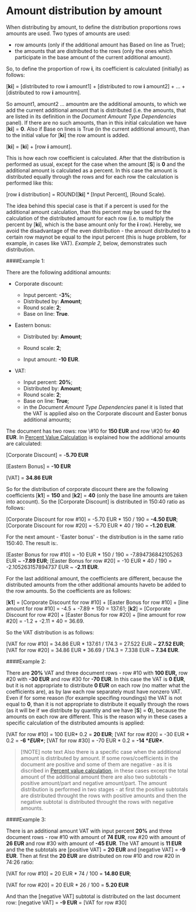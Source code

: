 # Amount distribution by amount

When distributing by amount, to define the distribution proportions rows amounts are used. Two types of amounts are used:

- row amounts (only if the additional amount has Based on line as True);
- the amounts that are distributed to the rows (only the ones which  participate in the base amount of the current additional amount).

So, to define the proportion of row **i**, its coefficient is calculated (initially) as follows:

[**ki**] = [distributed to row **i** amount1] + [distributed to row **i** amount2] + ... + [distributed to row **i** amountm].

So amount1, amount2 ... amountm are the additional amounts, to which we add the current additional amount  that is distributed (i.e. the amounts, that are listed in its definition in the *Document Amount Type Dependencies* panel). If there are no such amounts, than in this initial calculation we have [**ki**] = **0**. Also if Base on lines is True (in the current additional amount), than to the initial value for [**ki**] the row amount is added.

[**ki**] = [**ki**] + [row **i** amount].

This is how each row coefficient is calculated. After that the distribution  is performed as usual, except for the case when the amount [**S**] is **0** and the additional amount is calculated as a percent. In this case the  amount is distributed equally through the rows and for each row the  calculation is performed like this:

[row **i** distribution] = ROUND([**ki**] * [Input Percent], [Round Scale).

The idea behind this special case is that if a percent is used for the  additional amount calculation, than this percent may be used for the  calculation of the distributed amount for each row (i.e. to multiply the percent by [**ki**], which is the base amount only for the **i** row). Hereby, we avoid the disadvantage of the even distribution - the amount distributed to a certain row maynot be equal to the input percent (this is huge problem, for example, in cases like VAT). *Example 2,* below, demonstrates such distribution.

####Example 1:

There are the following additional amounts:

- Corporate discount:

  - Input percent: **-3%**;
  - Distributed by: **Amount**;
  - Round scale: **2**;
  - Base on line: **True**.

- Eastern bonus:

  - Distributed by: **Amount**;
  - Round scale: **2**;

  - Input amount: **-10 EUR**.

- VAT:

  - Input percent: **20%**;
  - Distributed by: **Amount**;
  - Round scale: **2**;
  - Base on line: **True**;
  - in the *Document Amount Type Dependencies* panel it is listed that the VAT is  applied also on the Corporate discount and Easter bonus additional amounts;

The document has two rows: row \\#10 for **150 EUR** and row \\#20 for **40 EUR**. In [Percent Value Calculation](https://docs.erp.net/tech/advanced/document-amounts/amounts-calculation/percent-calculation.html) is explained how the additional amounts are calculated:

[Corporate Discount] = -**5.70 EUR**

[Eastern Bonus] = **-10 EUR**

[VAT] = **34.86 EUR**

So for the distribution of corporate discount there are the following coefficients [**k1**] = **150** and [**k2**] = **40** (only the base line amounts are taken into account). So the [Corporate Discount] is distributed in 150:40 ratio as follows:

[Corporate Discount for row \#10] = -5.70 EUR * 150 / 190 = **-4.50 EUR**;
[Corporate Discount for row \#20] = -5.70 EUR * 40 / 190 = **-1.20 EUR**.

For the next amount - 'Easter bonus' - the distribution is in the same ratio 150:40. The result is:.

[Easter Bonus for row \#10] = -10 EUR * 150 / 190 = -7.894736842105263 EUR ~ **-7.89 EUR**;
[Easter Bonus for row \#20] = -10 EUR * 40 / 190 = -2.105263157894737 EUR ~ **-2.11 EUR**.

For the last additional amount, the coefficients are different, because the distributed amounts from the other additional amounts haveto be  added to the row amounts. So the coefficients are as follows:

[**k1**] = [Corporate Discount for row \#10] + [Easter Bonus for row \#10] + [line amount for row \#10] = -4.5 + -7.89 + 150 = 137.61;
[**k2**] = [Corporate Discount for row \#20] + [Easter Bonus for row \#20] + [line amount for row \#20] = -1.2 + -2.11 + 40 = 36.69.

So the VAT distribution is as follows:

[VAT for row \#10] = 34.86 EUR * 137.61 / 174.3 = 27.522 EUR ~ **27.52 EUR**;
[VAT for row \#20] = 34.86 EUR * 36.69 / 174.3 = 7.338 EUR ~ **7.34 EUR**.

####Example 2:

There are **20%** VAT and three document rows - row \#10 with **100 EUR,** row \#20 with **-30 EUR** and row \#30 for **-70 EUR**. In this case the VAT is **0 EUR**, but it is not appropriate to distribute **0 EUR** on each row (no matter what the coefficients are), as by law each row  separately must have nonzero VAT. Even if for some reason (for example  specifing roundings) the VAT is not equal to **0**, than it is not appropriate to distribute it equally through the rows (as it will be if we distribute by quantity and we have [**S**] = **0**), because the amounts on each row are different. This is the reason why  in these cases a specific calculation of the distributed amounts is  applied:

[VAT for row \#10] = 100 EUR* 0.2 = **20 EUR**;
[VAT for row \#20] = -30 EUR * 0.2 = **-6 \**EUR\****;
[VAT for row \#30] = -70 EUR * 0.2 = **-14 \**EUR\****.

 

> [!NOTE]  note text Also there is a specific case when the additional amount is distributed by  amount. If some rows/coefficients in the document are positive and some  of them are negative - as it is discribed in [Percent value calculation](https://docs.erp.net/tech/advanced/document-amounts/amounts-calculation/percent-calculation.html), in these cases except the total amount of the additional amount there  are also two subtotals - positive amount/part and negative amount/part.  The amount distribution is performed in two stages - at first the positive subtotals are distributed throught the rows with positive  amounts and then the negative subtotal is distributed throught the rows  with negative amounts.

####Example 3:

There is an additional amount VAT with input percent **20%**  and three document rows - row \#10 with amount of **74 EUR**, row \#20 with amount of **26 EUR** and row \#30 with amount of **-45 EUR**. The VAT amount is **11 EUR** and the the subtotals are [positive VAT] = **20 EUR** and [negative VAT] = **-9 EUR**. Then at first the **20 EUR** are distributed on row \#10 and row \#20 in 74:26 ratio:

[VAT for row \#10] = 20 EUR * 74 / 100 = **14.80 EUR**;

[VAT for row \#20] = 20 EUR * 26 / 100 = **5.20 EUR**

And than the [negative VAT] subtotal is distributed on the last document row: [negative VAT] = **-9 EUR** = [VAT for row \#30]
